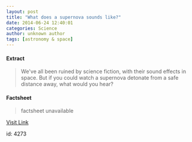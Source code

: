 ```yaml
---
layout: post
title: "What does a supernova sounds like?"
date: 2014-06-24 12:40:01
categories: Science
author: unknown author
tags: [astronomy & space]
---
```



#### Extract
>We've all been ruined by science fiction, with their sound effects in space. But if you could watch a supernova detonate from a safe distance away, what would you hear?

#### Factsheet
>factsheet unavailable

[Visit Link](http://phys.org/news322816507.html)

id:    4273

